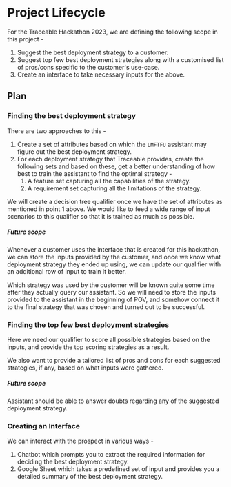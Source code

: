 # Project Lifecycle

For the Traceable Hackathon 2023, we are defining the following scope in this project -

1. Suggest the best deployment strategy to a customer.
2. Suggest top few best deployment strategies along with a customised list of pros/cons specific to the customer's use-case.
3. Create an interface to take necessary inputs for the above.


## Plan
### Finding the best deployment strategy
There are two approaches to this -
1. Create a set of attributes based on which the `LMFTFU` assistant may figure out the best deployment strategy.
2. For each deployment strategy that Traceable provides, create the following sets and based on these, get a better understanding of how best to train the assistant to find the optimal strategy -
   1. A feature set capturing all the capabilities of the strategy.
   2. A requirement set capturing all the limitations of the strategy.

We will create a decision tree qualifier once we have the set of attributes as mentioned in point 1 above. We would like to feed a wide range of input scenarios to this qualifier so that it is trained as much as possible.

##### Future scope
Whenever a customer uses the interface that is created for this hackathon, we can store the inputs provided by the customer, and once we know what deployment strategy they ended up using, we can update our qualifier with an additional row of input to train it better.

Which strategy was used by the customer will be known quite some time after they actually query our assistant. So we will need to store the inputs provided to the assistant in the beginning of POV, and somehow connect it to the final strategy that was chosen and turned out to be successful.


### Finding the top few best deployment strategies
Here we need our qualifier to score all possible strategies based on the inputs, and provide the top scoring strategies as a result.

We also want to provide a tailored list of pros and cons for each suggested strategies, if any, based on what inputs were gathered.

##### Future scope
Assistant should be able to answer doubts regarding any of the suggested deployment strategy.


### Creating an Interface
We can interact with the prospect in various ways -
1. Chatbot which prompts you to extract the required information for deciding the best deployment strategy.
2. Google Sheet which takes a predefined set of input and provides you a detailed summary of the best deployment strategy.
